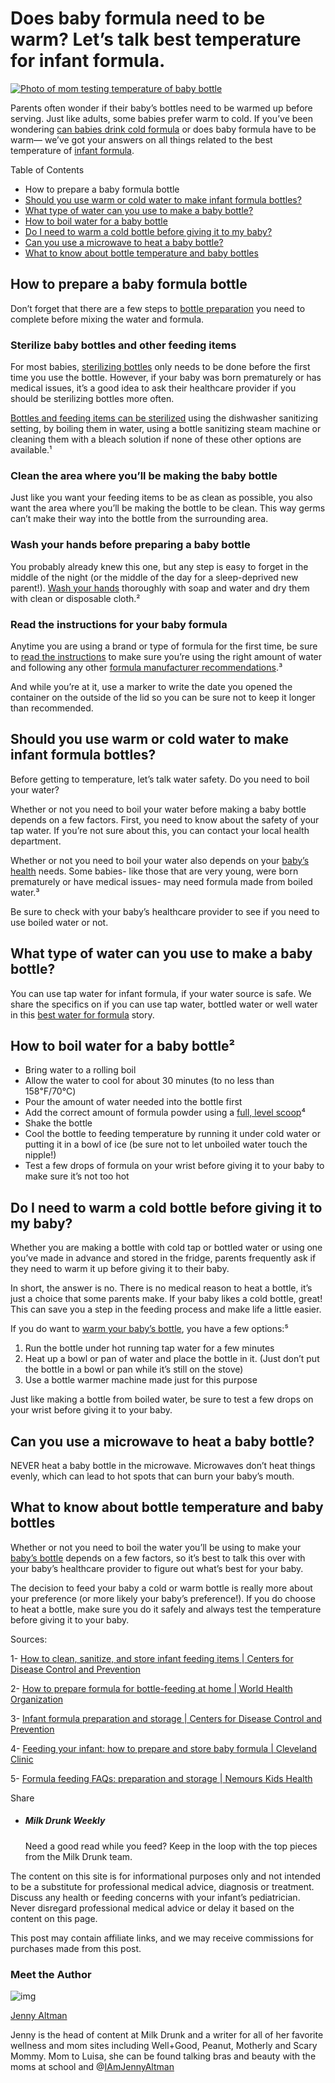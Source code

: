# Does baby formula need to be warm? Let’s talk best temperature for infant formula.

[![Photo of mom testing temperature of baby bottle](https://zk4bucket.oss-cn-beijing.aliyuncs.com/uPic/iStock-1210165371-768x512-20220914030043499.jpg)](https://milk-drunk.com/wp-content/uploads/2022/01/iStock-1210165371.jpg)

Parents often wonder if their baby’s bottles need to be warmed up before serving. Just like adults, some babies prefer warm to cold. If you’ve been wondering [can babies drink cold formula](https://milk-drunk.com/how-to-make-mix-warm-store-baby-formula-bottle/) or does baby formula have to be warm— we’ve got your answers on all things related to the best temperature of [infant formula](https://www.hibobbie.com/).

Table of Contents

- How to prepare a baby formula bottle
- [Should you use warm or cold water to make infant formula bottles? ](https://milk-drunk.com/does-baby-formula-need-to-be-warm-best-temperature-for-infant-formula/#htoc-should-you-use-warm-or-cold-water-to-make-infant-formula-bottles)
- [What type of water can you use to make a baby bottle?](https://milk-drunk.com/does-baby-formula-need-to-be-warm-best-temperature-for-infant-formula/#htoc-what-type-of-water-can-you-use-to-make-a-baby-bottle)
- [How to boil water for a baby bottle](https://milk-drunk.com/does-baby-formula-need-to-be-warm-best-temperature-for-infant-formula/#htoc-how-to-boil-water-for-a-baby-bottle)
- [Do I need to warm a cold bottle before giving it to my baby?](https://milk-drunk.com/does-baby-formula-need-to-be-warm-best-temperature-for-infant-formula/#htoc-do-i-need-to-warm-a-cold-bottle-before-giving-it-to-my-baby)
- [Can you use a microwave to heat a baby bottle?](https://milk-drunk.com/does-baby-formula-need-to-be-warm-best-temperature-for-infant-formula/#htoc-can-you-use-a-microwave-to-heat-a-baby-bottle)
- [What to know about bottle temperature and baby bottles](https://milk-drunk.com/does-baby-formula-need-to-be-warm-best-temperature-for-infant-formula/#htoc-what-to-know-about-bottle-temperature-and-baby-bottles)

## **How to prepare a baby formula bottle**

Don’t forget that there are a few steps to [bottle preparation](https://milk-drunk.com/essentials-for-bottle-feeding/) you need to complete before mixing the water and formula.

### **Sterilize baby bottles and other feeding items**

For most babies, [sterilizing bottles](https://milk-drunk.com/sterilizing-baby-bottles-best-method/) only needs to be done before the first time you use the bottle. However, if your baby was born prematurely or has medical issues, it’s a good idea to ask their healthcare provider if you should be sterilizing bottles more often.

[Bottles and feeding items can be sterilized](https://www.cdc.gov/healthywater/hygiene/healthychildcare/infantfeeding/cleansanitize.html) using the dishwasher sanitizing setting, by boiling them in water, using a bottle sanitizing steam machine or cleaning them with a bleach solution if none of these other options are available.¹

### **Clean the area where you’ll be making the baby bottle**

Just like you want your feeding items to be as clean as possible, you also want the area where you’ll be making the bottle to be clean. This way germs can’t make their way into the bottle from the surrounding area.

### **Wash your hands before preparing a baby bottle**

You probably already knew this one, but any step is easy to forget in the middle of the night (or the middle of the day for a sleep-deprived new parent!). [Wash your hands](https://www.who.int/foodsafety/publications/micro/PIF_Bottle_en.pdf) thoroughly with soap and water and dry them with clean or disposable cloth.²

### **Read the instructions for your baby formula**

Anytime you are using a brand or type of formula for the first time, be sure to [read the instructions](https://www.cdc.gov/nutrition/infantandtoddlernutrition/formula-feeding/infant-formula-preparation-and-storage.html) to make sure you’re using the right amount of water and following any other [formula manufacturer recommendations](https://milk-drunk.com/10-tips-for-reading-baby-newborn-formula-label/).³ 

And while you’re at it, use a marker to write the date you opened the container on the outside of the lid so you can be sure not to keep it longer than recommended. 

## **Should you use warm or cold water to make infant formula bottles?** 

Before getting to temperature, let’s talk water safety. Do you need to boil your water?

Whether or not you need to boil your water before making a baby bottle depends on a few factors. First, you need to know about the safety of your tap water. If you’re not sure about this, you can contact your local health department.

Whether or not you need to boil your water also depends on your [baby’s health](https://www.cdc.gov/nutrition/infantandtoddlernutrition/formula-feeding/infant-formula-preparation-and-storage.html) needs. Some babies- like those that are very young, were born prematurely or have medical issues- may need formula made from boiled water.³ 

Be sure to check with your baby’s healthcare provider to see if you need to use boiled water or not. 

## What type of water can you use to make a baby bottle?

You can use tap water for infant formula, if your water source is safe. We share the specifics on if you can use tap water, bottled water or well water in this [best water for formula](https://milk-drunk.com/can-you-use-tap-water-for-baby-formula/) story.

## **How to boil water for a baby bottle²** 

- Bring water to a rolling boil
- Allow the water to cool for about 30 minutes (to no less than 158℉/70℃)
- Pour the amount of water needed into the bottle first
- Add the correct amount of formula powder using a [full, level scoop](https://health.clevelandclinic.org/feeding-your-infant-how-to-prepare-and-store-baby-formula/)⁴ 
- Shake the bottle
- Cool the bottle to feeding temperature by running it under cold water or putting it in a bowl of ice (be sure not to let unboiled water touch the nipple!)
- Test a few drops of formula on your wrist before giving it to your baby to make sure it’s not too hot

## **Do I need to warm a cold bottle before giving it to my baby?**

Whether you are making a bottle with cold tap or bottled water or using one you’ve made in advance and stored in the fridge, parents frequently ask if they need to warm it up before giving it to their baby.

In short, the answer is no. There is no medical reason to heat a bottle, it’s just a choice that some parents make. If your baby likes a cold bottle, great! This can save you a step in the feeding process and make life a little easier.

If you do want to [warm your baby’s bottle](https://kidshealth.org/en/parents/formulafeed-storing.html), you have a few options:⁵

1. Run the bottle under hot running tap water for a few minutes
2. Heat up a bowl or pan of water and place the bottle in it. (Just don’t put the bottle in a bowl or pan while it’s still on the stove)
3. Use a bottle warmer machine made just for this purpose

Just like making a bottle from boiled water, be sure to test a few drops on your wrist before giving it to your baby. 

## Can you use a microwave to heat a baby bottle?

NEVER heat a baby bottle in the microwave. Microwaves don’t heat things evenly, which can lead to hot spots that can burn your baby’s mouth. 

## **What to know about bottle temperature and baby bottles**

Whether or not you need to boil the water you’ll be using to make your [baby’s bottle](https://milk-drunk.com/5-formula-feeding-hacks-for-parents-who-need-to-maximize-their-time/) depends on a few factors, so it’s best to talk this over with your baby’s healthcare provider to figure out what’s best for your baby. 

The decision to feed your baby a cold or warm bottle is really more about your preference (or more likely your baby’s preference!). If you do choose to heat a bottle, make sure you do it safely and always test the temperature before giving it to your baby. 

Sources:

1- [How to clean, sanitize, and store infant feeding items | Centers for Disease Control and Prevention](https://www.cdc.gov/healthywater/hygiene/healthychildcare/infantfeeding/cleansanitize.html)

2- [How to prepare formula for bottle-feeding at home | World Health Organization](https://www.who.int/foodsafety/publications/micro/PIF_Bottle_en.pdf)

3- [Infant formula preparation and storage | Centers for Disease Control and Prevention](https://www.cdc.gov/nutrition/infantandtoddlernutrition/formula-feeding/infant-formula-preparation-and-storage.html)

4- [Feeding your infant: how to prepare and store baby formula | Cleveland Clinic](https://health.clevelandclinic.org/feeding-your-infant-how-to-prepare-and-store-baby-formula/)

5- [Formula feeding FAQs: preparation and storage | Nemours Kids Health](https://kidshealth.org/en/parents/formulafeed-storing.html)

Share

- ##### Milk Drunk Weekly

  Need a good read while you feed? Keep in the loop with the top pieces from the Milk Drunk team.

  

  

The content on this site is for informational purposes only and not intended to be a substitute for professional medical advice, diagnosis or treatment. Discuss any health or feeding concerns with your infant’s pediatrician. Never disregard professional medical advice or delay it based on the content on this page.

This post may contain affiliate links, and we may receive commissions for purchases made from this post.

### Meet the Author

![img](https://zk4bucket.oss-cn-beijing.aliyuncs.com/uPic/JENNY_ALTMAN_07_22_14-277_crop2-1-scaled-e1624453701720-20220914030043577.jpg)

[Jenny Altman](https://milk-drunk.com/author/jennybobbie/)

Jenny is the head of content at Milk Drunk and a writer for all of her favorite wellness and mom sites including Well+Good, Peanut, Motherly and Scary Mommy. Mom to Luisa, she can be found talking bras and beauty with the moms at school and @[IAmJennyAltman](https://www.instagram.com/iamjennyaltman/?hl=en“)